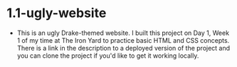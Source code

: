 # 1.1-ugly-website

* This is an ugly Drake-themed website. I built this project on Day 1, Week 1 of my time at The Iron Yard to practice basic HTML and CSS concepts. There is a link in the description to a deployed version of the project and you can clone the project if you'd like to get it working locally. 
